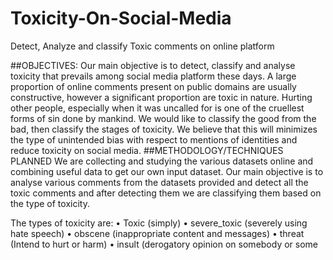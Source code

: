 # Toxicity-On-Social-Media
Detect, Analyze and classify Toxic comments on online platform 

##OBJECTIVES: Our main objective is to detect, classify and analyse toxicity that prevails among social media platform these days. A large proportion of online comments present on public domains are usually constructive, however a significant proportion are toxic in nature. Hurting other people, especially when it was uncalled for is one of the cruellest forms of sin done by mankind. We would like to classify the good from the bad, then classify the stages of toxicity. We believe that this will minimizes the type of unintended bias with respect to mentions of identities and reduce toxicity on social media.
##METHODOLOGY/TECHNIQUES PLANNED 
We are collecting and studying the various datasets online and combining useful data to get our own input dataset. Our main objective is to analyse various comments from the datasets provided and detect all the toxic comments and after detecting them we are classifying them based on the type of toxicity. 

The types of toxicity are:
• Toxic (simply)
• severe_toxic (severely using hate speech)
• obscene (inappropriate content and messages)
• threat (Intend to hurt or harm) 
• insult (derogatory opinion on somebody or some
